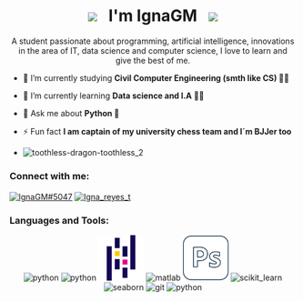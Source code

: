 <div align="center">
  
# <img src="https://user-images.githubusercontent.com/74038190/216122041-518ac897-8d92-4c6b-9b3f-ca01dcaf38ee.png" width="50px" /> &nbsp; I'm IgnaGM &nbsp; <img src="https://user-images.githubusercontent.com/74038190/216122041-518ac897-8d92-4c6b-9b3f-ca01dcaf38ee.png" width="50px" />

A student passionate about programming, artificial intelligence, innovations in the area of IT, data science and computer science, I love to learn and give the best of me.</h3>
</div>


- 🔭 I’m currently studying **Civil Computer Engineering (smth like CS) 👨‍💻**

- 🌱 I’m currently learning **Data science and I.A 👨‍💻**

- 💬 Ask me about **Python 🤝**

- ⚡ Fun fact **I am captain of my university chess team and I´m BJJer too**

- ![toothless-dragon-toothless_2](https://github.com/IgnacioGameolay/IgnacioGameolay/assets/45189062/0deb43dc-0312-4132-abf4-fce47c27a57b)

<h3 align="left">Connect with me:</h3>
<p align="left">
<a href="https://discord.gg/IgnaGM#5047" target="blank"><img align="center" src="https://user-images.githubusercontent.com/74038190/235294015-47144047-25ab-417c-af1b-6746820a20ff.gif" alt="IgnaGM#5047" height="80" width="80" /></a>
<a href="https://www.instagram.com/igna_reyes_t/" target="blank"><img align="center" src="https://user-images.githubusercontent.com/74038190/235294013-a33e5c43-a01c-43f6-b44d-a406d8b4ab75.gif" alt="Igna_reyes_t" height="80" width="80" /></a>
</p>

<h3 align="left">Languages and Tools:</h3>


<div align="center">

  <!-- PYTHON -->
  <img src="https://user-images.githubusercontent.com/74038190/212257472-08e52665-c503-4bd9-aa20-f5a4dae769b5.gif" alt="python" width="80" height="80"/>

  <!-- VSCode -->
  <img src="https://user-images.githubusercontent.com/74038190/212257465-7ce8d493-cac5-494e-982a-5a9deb852c4b.gif" alt="python" width="80" height="80"/>
 
  <!-- PANDAS --> 
  <img src="https://raw.githubusercontent.com/devicons/devicon/2ae2a900d2f041da66e950e4d48052658d850630/icons/pandas/pandas-original.svg" alt="pandas" width="80" height="80"/> 

  <!-- MATHLAB --> 
  <img src="https://upload.wikimedia.org/wikipedia/commons/2/21/Matlab_Logo.png" alt="matlab" width="80" height="80"/> 
  
  <!-- PHOTOSHOP --> 
  <img src="https://raw.githubusercontent.com/devicons/devicon/master/icons/photoshop/photoshop-line.svg" alt="photoshop" width="80" height="80"/> 

  <!-- SCIKIT --> 
  <img src="https://upload.wikimedia.org/wikipedia/commons/0/05/Scikit_learn_logo_small.svg" alt="scikit_learn" width="80" height="80"/> 

  <!-- SEABORN --> 
  <img src="https://seaborn.pydata.org/_images/logo-mark-lightbg.svg" alt="seaborn" width="80" height="80"/> 

  <!-- GITHUB --> 
  <img src="https://user-images.githubusercontent.com/74038190/212281775-b468df30-4edc-4bf8-a4ee-f52e1aaddc86.gif" alt="git" width="120" height="60"/> 

  <!-- UBUNTU -->
  
  <img src="https://github.com/Anmol-Baranwal/Cool-GIFs-For-GitHub/assets/74038190/3fb2cdf6-8920-462e-87a4-95af376418aa" alt="python" width="100" height="100"/>

  </dev>
